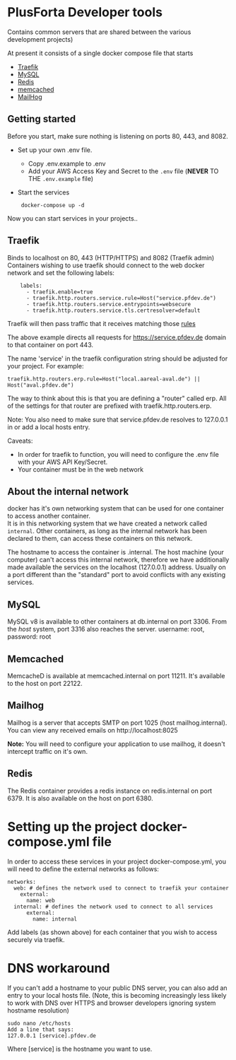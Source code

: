 # PlusForta Developer tools

Contains common servers that are shared between the various development projects)

At present it consists of a single docker compose file that starts

* [Traefik](https://traefik.io/)
* [MySQL](https://hub.docker.com/_/mysql)
* [Redis](https://redis.io/)
* [memcached](https://memcached.org/)
* [MailHog](https://github.com/mailhog/MailHog)

## Getting started

Before you start, make sure nothing is listening on ports 80, 443, and 8082.

* Set up your own .env file.
    * Copy .env.example to .env
    * Add your AWS Access Key and Secret to the ```.env``` file (**NEVER** TO THE ```.env.example``` file) 
* Start the services 

       docker-compose up -d

Now you can start services in your projects..

## Traefik

Binds to localhost on 80, 443 (HTTP/HTTPS) and 8082 (Traefik admin)
Containers wishing to use traefik should connect to the web docker network and set 
the following labels:

        labels:
          - traefik.enable=true
          - traefik.http.routers.service.rule=Host("service.pfdev.de")
          - traefik.http.routers.service.entrypoints=websecure
          - traefik.http.routers.service.tls.certresolver=default
          
Traefik will then pass traffic that it receives matching those [rules](https://docs.traefik.io/routing/routers/)

The above example directs all requests for https://service.pfdev.de domain to that container on port 443.

The name 'service' in the traefik configuration string should be adjusted for your project.  For example:

```traefik.http.routers.erp.rule=Host("local.aareal-aval.de") || Host("aval.pfdev.de")```

The way to think about this is that you are defining a "router" called erp.  All of the settings for that router
are prefixed with traefik.http.routers.erp.

Note: You also need to make sure that service.pfdev.de resolves to 127.0.0.1 in or add a local hosts entry.

Caveats: 
* In order for traefik to function, you will need to configure the .env file with your AWS API Key/Secret.
* Your container must be in the web network

## About the internal network

docker has it's own networking system that can be used for one container to access another container.  
It is in this networking system that we have created a network called ```internal```.  Other containers,
as long as the internal network has been declared to them, can access these containers on this network.

The hostname to access the container is <container name>.internal.    The host machine (your computer)
can't access this internal network, therefore we have additionally made available the services on the
localhost (127.0.0.1) address.   Usually on a port different than the "standard" port to avoid conflicts
with any existing services.
 
## MySQL

MySQL v8 is available to other containers at db.internal on port 3306.
From the _host_ system,  port 3316 also reaches the server.  username: root, password: root

## Memcached

MemcacheD is available at memcached.internal on port 11211.  It's available to the host on port 22122.

## Mailhog

Mailhog is a server that accepts SMTP on port 1025 (host mailhog.internal). 
You can view any received emails on http://localhost:8025

**Note:**  You will need to configure your application to use mailhog, it doesn't intercept traffic on it's own.

## Redis

The Redis container provides a redis instance on redis.internal on port 6379.   It is also available on the host on port 6380.

# Setting up the project docker-compose.yml file

In order to access these services in your project docker-compose.yml, you will need to define the external networks as follows:

    networks:
      web: # defines the network used to connect to traefik your container
        external:
          name: web
      internal: # defines the network used to connect to all services
          external:
            name: internal
            
Add labels (as shown above) for each container that you wish to access securely via traefik. 

# DNS workaround

If you can't add a hostname to your public DNS server, you can also add an entry to your
local hosts file.    (Note, this is becoming increasingly less likely to work with DNS over HTTPS and
browser developers ignoring system hostname resolution)

    sudo nano /etc/hosts
    Add a line that says:
    127.0.0.1 [service].pfdev.de
    
Where [service] is the hostname you want to use.
